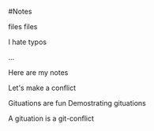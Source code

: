 #Notes

files files

I hate typos

...

Here are my notes

Let's make a conflict

Gituations are fun
Demostrating gituations

A gituation is a git-conflict

